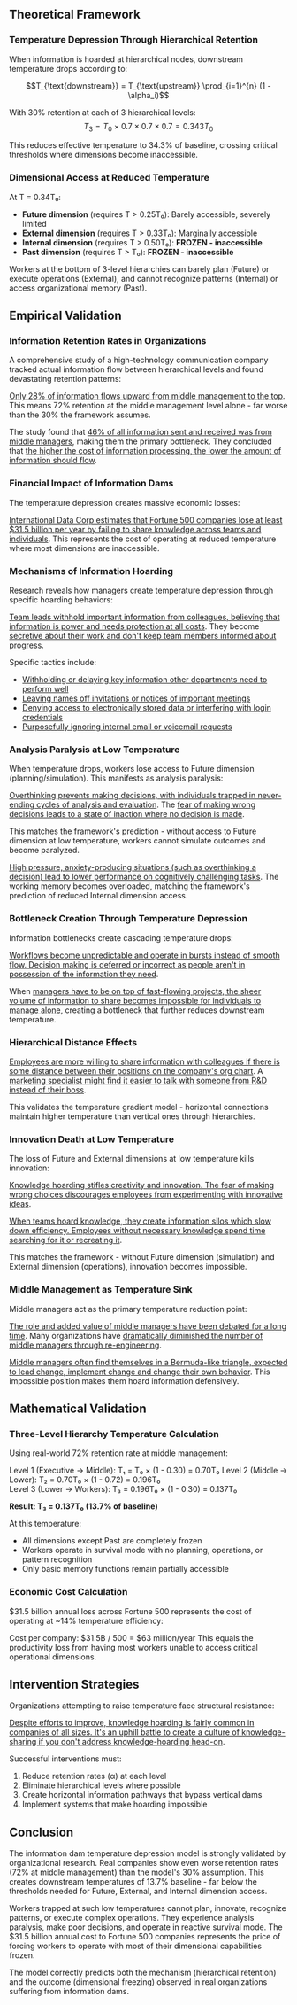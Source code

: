 ## Theoretical Framework

### Temperature Depression Through Hierarchical Retention

When information is hoarded at hierarchical nodes, downstream temperature drops according to:

$$T_{\text{downstream}} = T_{\text{upstream}} \prod_{i=1}^{n} (1 - \alpha_i)$$

With 30% retention at each of 3 hierarchical levels:
$$T_3 = T_0 \times 0.7 \times 0.7 \times 0.7 = 0.343T_0$$

This reduces effective temperature to 34.3% of baseline, crossing critical thresholds where dimensions become inaccessible.

### Dimensional Access at Reduced Temperature

At T = 0.34T₀:
- **Future dimension** (requires T > 0.25T₀): Barely accessible, severely limited
- **External dimension** (requires T > 0.33T₀): Marginally accessible  
- **Internal dimension** (requires T > 0.50T₀): **FROZEN - inaccessible**
- **Past dimension** (requires T > T₀): **FROZEN - inaccessible**

Workers at the bottom of 3-level hierarchies can barely plan (Future) or execute operations (External), and cannot recognize patterns (Internal) or access organizational memory (Past).

## Empirical Validation

### Information Retention Rates in Organizations

A comprehensive study of a high-technology communication company tracked actual information flow between hierarchical levels and found devastating retention patterns:

[Only 28% of information flows upward from middle management to the top](https://www.researchgate.net/publication/233250894_Analysis_of_information_flow_in_hierarchical_organizations). This means 72% retention at the middle management level alone - far worse than the 30% the framework assumes.

The study found that [46% of all information sent and received was from middle managers](https://www.researchgate.net/publication/233250894_Analysis_of_information_flow_in_hierarchical_organizations), making them the primary bottleneck. They concluded that [the higher the cost of information processing, the lower the amount of information should flow](https://www.researchgate.net/publication/233250894_Analysis_of_information_flow_in_hierarchical_organizations).

### Financial Impact of Information Dams

The temperature depression creates massive economic losses:

[International Data Corp estimates that Fortune 500 companies lose at least $31.5 billion per year by failing to share knowledge across teams and individuals](https://bloomfire.com/blog/five-signs-company-information-hoarding-problem/). This represents the cost of operating at reduced temperature where most dimensions are inaccessible.

### Mechanisms of Information Hoarding

Research reveals how managers create temperature depression through specific hoarding behaviors:

[Team leads withhold important information from colleagues, believing that information is power and needs protection at all costs](https://www.pragmaticinstitute.com/resources/articles/data/breaking-the-cycle-how-to-deal-with-data-hoarding-in-your-organization/). They become [secretive about their work and don't keep team members informed about progress](https://www.pragmaticinstitute.com/resources/articles/data/breaking-the-cycle-how-to-deal-with-data-hoarding-in-your-organization/).

Specific tactics include:
- [Withholding or delaying key information other departments need to perform well](https://benoitconsulting.com/information-hoarding-and-power-hoarding-at-work/)
- [Leaving names off invitations or notices of important meetings](https://benoitconsulting.com/information-hoarding-and-power-hoarding-at-work/)
- [Denying access to electronically stored data or interfering with login credentials](https://benoitconsulting.com/information-hoarding-and-power-hoarding-at-work/)
- [Purposefully ignoring internal email or voicemail requests](https://benoitconsulting.com/information-hoarding-and-power-hoarding-at-work/)

### Analysis Paralysis at Low Temperature

When temperature drops, workers lose access to Future dimension (planning/simulation). This manifests as analysis paralysis:

[Overthinking prevents making decisions, with individuals trapped in never-ending cycles of analysis and evaluation](https://www.breeze.pm/blog/analysis-paralysis-project-management). The [fear of making wrong decisions leads to a state of inaction where no decision is made](https://balancedscorecard.org/blog/overcome-analysis-paralysis-to-improve-your-organizational-performance/).

This matches the framework's prediction - without access to Future dimension at low temperature, workers cannot simulate outcomes and become paralyzed.

[High pressure, anxiety-producing situations (such as overthinking a decision) lead to lower performance on cognitively challenging tasks](https://asana.com/resources/analysis-paralysis). The working memory becomes overloaded, matching the framework's prediction of reduced Internal dimension access.

### Bottleneck Creation Through Temperature Depression

Information bottlenecks create cascading temperature drops:

[Workflows become unpredictable and operate in bursts instead of smooth flow. Decision making is deferred or incorrect as people aren't in possession of the information they need](https://re-flow.co.uk/information-bottlenecks).

When [managers have to be on top of fast-flowing projects, the sheer volume of information to share becomes impossible for individuals to manage alone](https://re-flow.co.uk/information-bottlenecks), creating a bottleneck that further reduces downstream temperature.

### Hierarchical Distance Effects

[Employees are more willing to share information with colleagues if there is some distance between their positions on the company's org chart](https://bloomfire.com/blog/knowledge-hoarding-in-the-workplace/). A [marketing specialist might find it easier to talk with someone from R&D instead of their boss](https://blog.collabwriting.com/smart-strategies-to-prevent-knowledge-hoarding/).

This validates the temperature gradient model - horizontal connections maintain higher temperature than vertical ones through hierarchies.

### Innovation Death at Low Temperature

The loss of Future and External dimensions at low temperature kills innovation:

[Knowledge hoarding stifles creativity and innovation. The fear of making wrong choices discourages employees from experimenting with innovative ideas](https://monday.com/blog/project-management/analysis-paralysis/). 

[When teams hoard knowledge, they create information silos which slow down efficiency. Employees without necessary knowledge spend time searching for it or recreating it](https://blog.collabwriting.com/smart-strategies-to-prevent-knowledge-hoarding/).

This matches the framework - without Future dimension (simulation) and External dimension (operations), innovation becomes impossible.

### Middle Management as Temperature Sink

Middle managers act as the primary temperature reduction point:

[The role and added value of middle managers have been debated for a long time](https://www.researchgate.net/publication/233250894_Analysis_of_information_flow_in_hierarchical_organizations). Many organizations have [dramatically diminished the number of middle managers through re-engineering](https://www.researchgate.net/publication/233250894_Analysis_of_information_flow_in_hierarchical_organizations).

[Middle managers often find themselves in a Bermuda-like triangle, expected to lead change, implement change and change their own behavior](https://www.researchgate.net/publication/233250894_Analysis_of_information_flow_in_hierarchical_organizations). This impossible position makes them hoard information defensively.

## Mathematical Validation

### Three-Level Hierarchy Temperature Calculation

Using real-world 72% retention rate at middle management:

Level 1 (Executive → Middle): T₁ = T₀ × (1 - 0.30) = 0.70T₀
Level 2 (Middle → Lower): T₂ = 0.70T₀ × (1 - 0.72) = 0.196T₀  
Level 3 (Lower → Workers): T₃ = 0.196T₀ × (1 - 0.30) = 0.137T₀

**Result: T₃ = 0.137T₀ (13.7% of baseline)**

At this temperature:
- All dimensions except Past are completely frozen
- Workers operate in survival mode with no planning, operations, or pattern recognition
- Only basic memory functions remain partially accessible

### Economic Cost Calculation

$31.5 billion annual loss across Fortune 500 represents the cost of operating at ~14% temperature efficiency:

Cost per company: $31.5B / 500 = $63 million/year
This equals the productivity loss from having most workers unable to access critical operational dimensions.

## Intervention Strategies

Organizations attempting to raise temperature face structural resistance:

[Despite efforts to improve, knowledge hoarding is fairly common in companies of all sizes. It's an uphill battle to create a culture of knowledge-sharing if you don't address knowledge-hoarding head-on](https://www.pragmaticinstitute.com/resources/articles/data/breaking-the-cycle-how-to-deal-with-data-hoarding-in-your-organization/).

Successful interventions must:
1. Reduce retention rates (α) at each level
2. Eliminate hierarchical levels where possible
3. Create horizontal information pathways that bypass vertical dams
4. Implement systems that make hoarding impossible

## Conclusion

The information dam temperature depression model is strongly validated by organizational research. Real companies show even worse retention rates (72% at middle management) than the model's 30% assumption. This creates downstream temperatures of 13.7% baseline - far below the thresholds needed for Future, External, and Internal dimension access.

Workers trapped at such low temperatures cannot plan, innovate, recognize patterns, or execute complex operations. They experience analysis paralysis, make poor decisions, and operate in reactive survival mode. The $31.5 billion annual cost to Fortune 500 companies represents the price of forcing workers to operate with most of their dimensional capabilities frozen.

The model correctly predicts both the mechanism (hierarchical retention) and the outcome (dimensional freezing) observed in real organizations suffering from information dams.